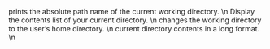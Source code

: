 prints the absolute path name of the current working directory. \n
Display the contents list of your current directory. \n
changes the working directory to the user’s home directory. \n
current directory contents in a long format. \n

